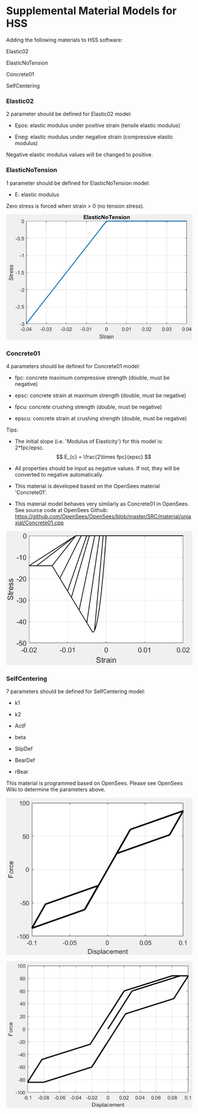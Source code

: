 # Supplemental Material Models for HSS

Adding the following materials to HSS software:

Elastic02

ElasticNoTension

Concrete01

SelfCentering

### Elastic02

2 parameter should be defined for Elastic02 model:

* Epos: 	elastic modulus under positive strain (tensile elastic modulus)

* Eneg:	elastic modulus under negative strain (compressive elastic modulus)

Negative elastic modulus values will be changed to positive. 

### ElasticNoTension

1 parameter should be defined for ElasticNoTension model:

* E: 	elastic modulus

Zero stress is forced when strain > 0 (no tension stress).

![ElasticNoTension_sample](https://github.com/qiaotyqiaoty/HS-Material-Models/blob/master/fig/ElasticNoTension_sample.jpg)

### Concrete01

4 parameters should be defined for Concrete01 model:

* fpc: 	concrete maximum compressive strength (double, must be negative)

* epsc: 	concrete strain at maximum strength (double, must be negative)

* fpcu: 	concrete crushing strength (double, must be negative)

* epscu:	concrete strain at crushing strength (double, must be negative)

Tips:

- The initial slope (i.e. 'Modulus of Elasticity') for this model is: 2*fpc/epsc.
  $$
  E_{c} = \frac{2\times fpc}{epsc}
  $$

- All properties should be input as negative values. If not, they will be converted to negative automatically.

- This material is developed based on the OpenSees material 'Concrete01'. 

- This material model behaves very similarly as Concrete01 in OpenSees. See source code at OpenSees Github: https://github.com/OpenSees/OpenSees/blob/master/SRC/material/uniaxial/Concrete01.cpp

![Concrete01_sample](https://github.com/qiaotyqiaoty/HS-Material-Models/blob/master/fig/Concrete01_sample.png)

### SelfCentering

7 parameters should be defined for SelfCentering model:

* k1

* k2

* ActF

* beta

* SlipDef

* BearDef

* rBear

This material is programmed based on OpenSees. Please see OpenSees Wiki to determine the parameters above.

![ElasticNoTension_sample](https://github.com/qiaotyqiaoty/HS-Material-Models/blob/master/fig/SelfCentering_sample.png)

![ElasticNoTension_sample2](https://github.com/qiaotyqiaoty/HS-Material-Models/blob/master/fig/SelfCentering_sample2.png)
